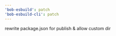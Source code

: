 ```yaml
---
'bob-esbuild': patch
'bob-esbuild-cli': patch
---
```


rewrite package.json for publish & allow custom dir
